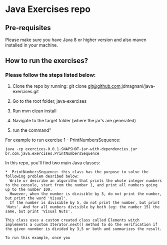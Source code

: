 # Java Exercises repo

## Pre-requisites

Please make sure you have Java 8 or higher version and also maven installed in your machine.

## How to run the exercises?

### Please follow the steps listed below:

1. Clone the repo by running: git clone git@github.com:jdmagnani/java-exercises.git

2. Go to the root folder, java-exercises

3. Run mvn clean install

4. Navigate to the target folder (where the jar's are generated)

5. run the command"

For example to run exercise 1 - PrintNumbersSequence:

```
java -cp exercices-0.0.1-SNAPSHOT-jar-with-dependencies.jar br.com.java.exercises.PrintNumbersSequence
```

In this repo, you'll find two main Java classes:

    *  PrintNumbersSequence: this class has the purpose to solve the following problem desribed below:
      Write or describe an algorithm that prints the whole integer numbers to the console, start from the number 1, and print all numbers going up to the number 100.
      However, when the number is divisible by 3, do not print the number, but print the word 'Visual'. 
      If the number is divisible by 5, do not print the number, but print 'Nuts'. And for all numbers divisible by both (eg: the number 15) the same, but print 'Visual Nuts'.

    This class uses a custom created class called Elements witch implements a custom Iterator.next() method to do the verification if the given nunmber is divided by 3,5 or both and summarizes the result.

    To run this example, once you 

